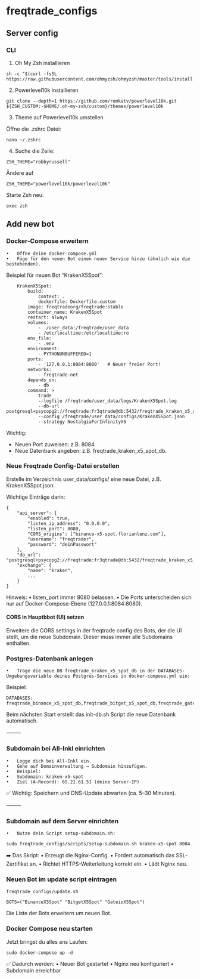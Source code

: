 # freqtrade_configs

## Server config
### CLI
1. Oh My Zsh installieren
```
sh -c "$(curl -fsSL https://raw.githubusercontent.com/ohmyzsh/ohmyzsh/master/tools/install.sh)"
```

2. Powerlevel10k installieren

```
git clone --depth=1 https://github.com/romkatv/powerlevel10k.git ${ZSH_CUSTOM:-$HOME/.oh-my-zsh/custom}/themes/powerlevel10k
```

3. Theme auf Powerlevel10k umstellen

Öffne die .zshrc Datei:
```
nano ~/.zshrc
```

4. Suche die Zeile:
```
ZSH_THEME="robbyrussell"
```
Ändere auf
```
ZSH_THEME="powerlevel10k/powerlevel10k"
```

Starte Zsh neu:
```
exec zsh
```

## Add new bot

### Docker-Compose erweitern

    •	Öffne deine docker-compose.yml
    •	Füge für den neuen Bot einen neuen Service hinzu (ähnlich wie die bestehenden).

Beispiel für neuen Bot “KrakenX5Spot”:

```
    KrakenX5Spot:
        build:
            context: .
            dockerfile: Dockerfile.custom
        image: freqtradeorg/freqtrade:stable
        container_name: KrakenX5Spot
        restart: always
        volumes:
            - ./user_data:/freqtrade/user_data
            - /etc/localtime:/etc/localtime:ro
        env_file:
            - .env
        environment:
            - PYTHONUNBUFFERED=1
        ports:
            - '127.0.0.1:8084:8080'   # Neuer freier Port!
        networks:
            - freqtrade-net
        depends_on:
            - db
        command: >
            trade
            --logfile /freqtrade/user_data/logs/KrakenX5Spot.log
            --db-url postgresql+psycopg2://freqtrade:fr3qtrade@db:5432/freqtrade_kraken_x5_spot_db
            --config /freqtrade/user_data/configs/KrakenX5Spot.json
            --strategy NostalgiaForInfinityX5
```

Wichtig:

-   Neuen Port zuweisen: z.B. 8084.
-   Neue Datenbank angeben: z.B. freqtrade_kraken_x5_spot_db.

### Neue Freqtrade Config-Datei erstellen

Erstelle im Verzeichnis user_data/configs/ eine neue Datei, z.B. KrakenX5Spot.json.

Wichtige Einträge darin:

```
{
    "api_server": {
        "enabled": true,
        "listen_ip_address": "0.0.0.0",
        "listen_port": 8080,
        "CORS_origins": ["binance-x5-spot.florianlenz.com"],
        "username": "freqtrader",
        "password": "deinPasswort"
    },
    "db_url": "postgresql+psycopg2://freqtrade:fr3qtrade@db:5432/freqtrade_kraken_x5_spot_db",
    "exchange": {
        "name": "kraken",
        ...
    }
}
```

Hinweis:
• listen_port immer 8080 belassen.
• Die Ports unterscheiden sich nur auf Docker-Compose-Ebene (127.0.0.1:8084:8080).

#### CORS in Hauptbbot (UI) setzen

Erweitere die CORS settings in der freqtrade config des Bots, der die UI stellt, um die neue Subdomain. Dieser muss immer alle Subdomains enthalten.

### Postgres-Datenbank anlegen

    •	Trage die neue DB freqtrade_kraken_x5_spot_db in der DATABASES-Umgebungsvariable deines Postgres-Services in docker-compose.yml ein:

Beispiel:

```
DATABASES: freqtrade_binance_x5_spot_db,freqtrade_bitget_x5_spot_db,freqtrade_gateio_x5_spot_db,freqtrade_kraken_x5_spot_db
```

Beim nächsten Start erstellt das init-db.sh Script die neue Datenbank automatisch.

⸻

### Subdomain bei All-Inkl einrichten

    •	Logge dich bei All-Inkl ein.
    •	Gehe auf Domainverwaltung → Subdomain hinzufügen.
    •	Beispiel:
    •	Subdomain: kraken-x5-spot
    •	Ziel (A-Record): 65.21.61.51 (deine Server-IP)

✅ Wichtig: Speichern und DNS-Update abwarten (ca. 5–30 Minuten).

⸻

### Subdomain auf dem Server einrichten

    •	Nutze dein Script setup-subdomain.sh:

```
sudo freqtrade_configs/scripts/setup-subdomain.sh kraken-x5-spot 8084
```

➡️ Das Skript:
• Erzeugt die Nginx-Config.
• Fordert automatisch das SSL-Zertifikat an.
• Richtet HTTPS-Weiterleitung korrekt ein.
• Lädt Nginx neu.

### Neuen Bot im update script eintragen
```
freqtrade_configs/update.sh

BOTS=("BinanceX5Spot" "BitgetX5Spot" "GateioX5Spot")
```
Die Liste der Bots erweitern um neuen Bot.


### Docker Compose neu starten

Jetzt bringst du alles ans Laufen:

```
sudo docker-compose up -d
```

✅ Dadurch werden:
• Neuer Bot gestartet
• Nginx neu konfiguriert
• Subdomain erreichbar
